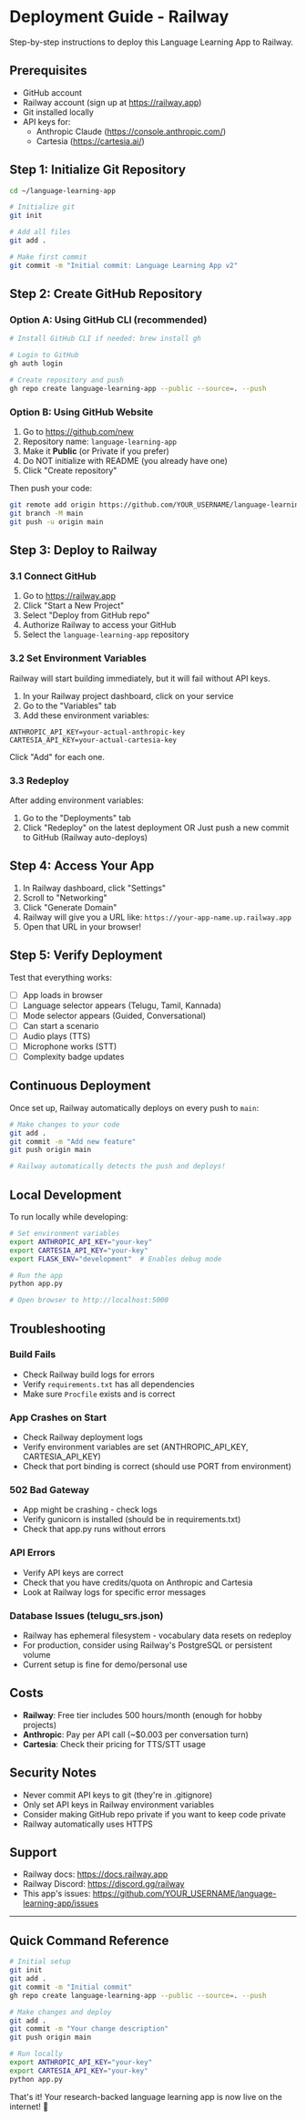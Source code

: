 # Deployment Guide - Railway

Step-by-step instructions to deploy this Language Learning App to Railway.

## Prerequisites

- GitHub account
- Railway account (sign up at https://railway.app)
- Git installed locally
- API keys for:
  - Anthropic Claude (https://console.anthropic.com/)
  - Cartesia (https://cartesia.ai/)

## Step 1: Initialize Git Repository

```bash
cd ~/language-learning-app

# Initialize git
git init

# Add all files
git add .

# Make first commit
git commit -m "Initial commit: Language Learning App v2"
```

## Step 2: Create GitHub Repository

### Option A: Using GitHub CLI (recommended)
```bash
# Install GitHub CLI if needed: brew install gh

# Login to GitHub
gh auth login

# Create repository and push
gh repo create language-learning-app --public --source=. --push
```

### Option B: Using GitHub Website
1. Go to https://github.com/new
2. Repository name: `language-learning-app`
3. Make it **Public** (or Private if you prefer)
4. Do NOT initialize with README (you already have one)
5. Click "Create repository"

Then push your code:
```bash
git remote add origin https://github.com/YOUR_USERNAME/language-learning-app.git
git branch -M main
git push -u origin main
```

## Step 3: Deploy to Railway

### 3.1 Connect GitHub

1. Go to https://railway.app
2. Click "Start a New Project"
3. Select "Deploy from GitHub repo"
4. Authorize Railway to access your GitHub
5. Select the `language-learning-app` repository

### 3.2 Set Environment Variables

Railway will start building immediately, but it will fail without API keys.

1. In your Railway project dashboard, click on your service
2. Go to the "Variables" tab
3. Add these environment variables:

```
ANTHROPIC_API_KEY=your-actual-anthropic-key
CARTESIA_API_KEY=your-actual-cartesia-key
```

Click "Add" for each one.

### 3.3 Redeploy

After adding environment variables:
1. Go to the "Deployments" tab
2. Click "Redeploy" on the latest deployment
   OR
   Just push a new commit to GitHub (Railway auto-deploys)

## Step 4: Access Your App

1. In Railway dashboard, click "Settings"
2. Scroll to "Networking"
3. Click "Generate Domain"
4. Railway will give you a URL like: `https://your-app-name.up.railway.app`
5. Open that URL in your browser!

## Step 5: Verify Deployment

Test that everything works:
- [ ] App loads in browser
- [ ] Language selector appears (Telugu, Tamil, Kannada)
- [ ] Mode selector appears (Guided, Conversational)
- [ ] Can start a scenario
- [ ] Audio plays (TTS)
- [ ] Microphone works (STT)
- [ ] Complexity badge updates

## Continuous Deployment

Once set up, Railway automatically deploys on every push to `main`:

```bash
# Make changes to your code
git add .
git commit -m "Add new feature"
git push origin main

# Railway automatically detects the push and deploys!
```

## Local Development

To run locally while developing:

```bash
# Set environment variables
export ANTHROPIC_API_KEY="your-key"
export CARTESIA_API_KEY="your-key"
export FLASK_ENV="development"  # Enables debug mode

# Run the app
python app.py

# Open browser to http://localhost:5000
```

## Troubleshooting

### Build Fails
- Check Railway build logs for errors
- Verify `requirements.txt` has all dependencies
- Make sure `Procfile` exists and is correct

### App Crashes on Start
- Check Railway deployment logs
- Verify environment variables are set (ANTHROPIC_API_KEY, CARTESIA_API_KEY)
- Check that port binding is correct (should use PORT from environment)

### 502 Bad Gateway
- App might be crashing - check logs
- Verify gunicorn is installed (should be in requirements.txt)
- Check that app.py runs without errors

### API Errors
- Verify API keys are correct
- Check that you have credits/quota on Anthropic and Cartesia
- Look at Railway logs for specific error messages

### Database Issues (telugu_srs.json)
- Railway has ephemeral filesystem - vocabulary data resets on redeploy
- For production, consider using Railway's PostgreSQL or persistent volume
- Current setup is fine for demo/personal use

## Costs

- **Railway**: Free tier includes 500 hours/month (enough for hobby projects)
- **Anthropic**: Pay per API call (~$0.003 per conversation turn)
- **Cartesia**: Check their pricing for TTS/STT usage

## Security Notes

- Never commit API keys to git (they're in .gitignore)
- Only set API keys in Railway environment variables
- Consider making GitHub repo private if you want to keep code private
- Railway automatically uses HTTPS

## Support

- Railway docs: https://docs.railway.app
- Railway Discord: https://discord.gg/railway
- This app's issues: https://github.com/YOUR_USERNAME/language-learning-app/issues

---

## Quick Command Reference

```bash
# Initial setup
git init
git add .
git commit -m "Initial commit"
gh repo create language-learning-app --public --source=. --push

# Make changes and deploy
git add .
git commit -m "Your change description"
git push origin main

# Run locally
export ANTHROPIC_API_KEY="your-key"
export CARTESIA_API_KEY="your-key"
python app.py
```

That's it! Your research-backed language learning app is now live on the internet! 🚀
